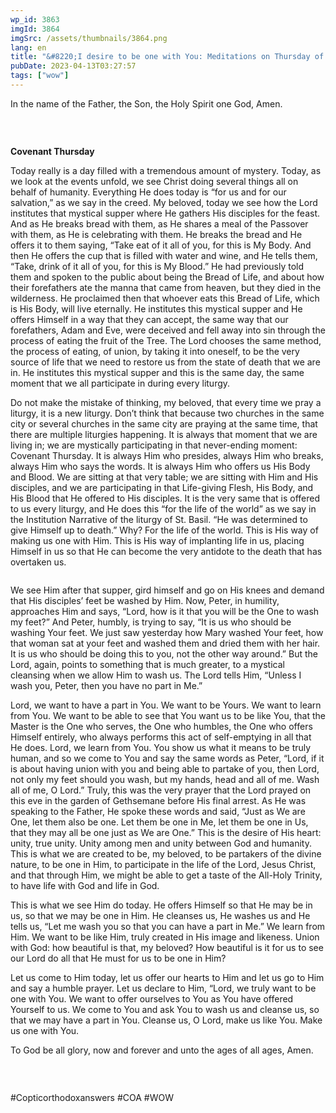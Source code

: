 ```yaml
---
wp_id: 3863
imgId: 3864
imgSrc: /assets/thumbnails/3864.png
lang: en
title: "&#8220;I desire to be one with You: Meditations on Thursday of Holy Pascha&#8221;"
pubDate: 2023-04-13T03:27:57
tags: ["wow"]
---
```


<!-- page: 6 -->

<p>In the name of the Father, the Son, the Holy Spirit one God, Amen.</p>
<div class="page" title="Page 3">
<div class="section">
<div class="layoutArea">
<div class="column">
<div class="page" title="Page 6">
<div class="section">
<div class="layoutArea">
<div class="column">
<p>&nbsp;</p>
<p><strong>Covenant Thursday</strong></p>
<p>Today really is a day filled with a tremendous amount of mystery. Today, as we look at the events unfold, we see Christ doing several things all on behalf of humanity. Everything He does today is “for us and for our salvation,” as we say in the creed. My beloved, today we see how the Lord institutes that mystical supper where He gathers His disciples for the feast. And as He breaks bread with them, as He shares a meal of the Passover with them, as He is celebrating with them. He breaks the bread and He offers it to them saying, “Take eat of it all of you, for this is My Body. And then He offers the cup that is filled with water and wine, and He tells them, “Take, drink of it all of you, for this is My Blood.” He had previously told them and spoken to the public about being the Bread of Life, and about how their forefathers ate the manna that came from heaven, but they died in the wilderness. He proclaimed then that whoever eats this Bread of Life, which is His Body, will live eternally. He institutes this mystical supper and He offers Himself in a way that they can accept, the same way that our forefathers, Adam and Eve, were deceived and fell away into sin through the process of eating the fruit of the Tree. The Lord chooses the same method, the process of eating, of union, by taking it into oneself, to be the very source of life that we need to restore us from the state of death that we are in. He institutes this mystical supper and this is the same day, the same moment that we all participate in during every liturgy.</p>
<p>Do not make the mistake of thinking, my beloved, that every time we pray a liturgy, it is a new liturgy. Don’t think that because two churches in the same city or several churches in the same city are praying at the same time, that there are multiple liturgies happening. It is always that moment that we are living in; we are mystically participating in that never-ending moment: Covenant Thursday. It is always Him who presides, always Him who breaks, always Him who says the words. It is always Him who offers us His Body and Blood. We are sitting at that very table; we are sitting with Him and His disciples, and we are participating in that Life-giving Flesh, His Body, and His Blood that He offered to His disciples. It is the very same that is offered to us every liturgy, and He does this “for the life of the world” as we say in the Institution Narrative of the liturgy of St. Basil. “He was determined to give Himself up to death.” Why? For the life of the world. This is His way of making us one with Him. This is His way of implanting life in us, placing Himself in us so that He can become the very antidote to the death that has overtaken us.</p>
</div>
</div>
</div>
</div>
<div class="page" title="Page 7">
<div class="section">
<div class="layoutArea">
<div class="column">
<p>We see Him after that supper, gird himself and go on His knees and demand that His disciples’ feet be washed by Him. Now, Peter, in humility, approaches Him and says, “Lord, how is it that you will be the One to wash my feet?” And Peter, humbly, is trying to say, “It is us who should be washing Your feet. We just saw yesterday how Mary washed Your feet, how that woman sat at your feet and washed them and dried them with her hair. It is us who should be doing this to you, not the other way around.” But the Lord, again, points to something that is much greater, to a mystical cleansing when we allow Him to wash us. The Lord tells Him, “Unless I wash you, Peter, then you have no part in Me.”</p>
<p>Lord, we want to have a part in You. We want to be Yours. We want to learn from You. We want to be able to see that You want us to be like You, that the Master is the One who serves, the One who humbles, the One who offers Himself entirely, who always performs this act of self-emptying in all that He does. Lord, we learn from You. You show us what it means to be truly human, and so we come to You and say the same words as Peter, “Lord, if it is about having union with you and being able to partake of you, then Lord, not only my feet should you wash, but my hands, head and all of me. Wash all of me, O Lord.” Truly, this was the very prayer that the Lord prayed on this eve in the garden of Gethsemane before His final arrest. As He was speaking to the Father, He spoke these words and said, “Just as We are One, let them also be one. Let them be one in Me, let them be one in Us, that they may all be one just as We are One.” This is the desire of His heart: unity, true unity. Unity among men and unity between God and humanity. This is what we are created to be, my beloved, to be partakers of the divine nature, to be one in Him, to participate in the life of the Lord, Jesus Christ, and that through Him, we might be able to get a taste of the All-Holy Trinity, to have life with God and life in God.</p>
<p>This is what we see Him do today. He offers Himself so that He may be in us, so that we may be one in Him. He cleanses us, He washes us and He tells us, “Let me wash you so that you can have a part in Me.” We learn from Him. We want to be like Him, truly created in His image and likeness. Union with God: how beautiful is that, my beloved? How beautiful is it for us to see our Lord do all that He must for us to be one in Him?</p>
<p>Let us come to Him today, let us offer our hearts to Him and let us go to Him and say a humble prayer. Let us declare to Him, “Lord, we truly want to be one with You. We want to offer ourselves to You as You have offered Yourself to us. We come to You and ask You to wash us and cleanse us, so that we may have a part in You. Cleanse us, O Lord, make us like You. Make us one with You.</p>
<p>To God be all glory, now and forever and unto the ages of all ages, Amen.</p>
<p>&nbsp;</p>
</div>
</div>
</div>
</div>
</div>
</div>
</div>
</div>
<p>#Copticorthodoxanswers #COA #WOW</p>

